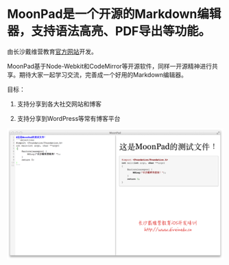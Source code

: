 # MoonPad是一个开源的Markdown编辑器，支持语法高亮、PDF导出等功能。

由长沙戴维营教育[官方网站](http://www.diveinedu.cn)开发。

MoonPad基于Node-Webkit和CodeMirror等开源软件，同样一开源精神进行共享。期待大家一起学习交流，完善成一个好用的Markdown编辑器。

目标：
1. 支持分享到各大社交网站和博客

2. 支持分享到WordPress等常有博客平台

![](/snip.png)

